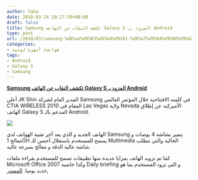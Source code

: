 ```yaml
---
author: taha
date: 2010-03-24 10:17:39+00:00
draft: false
title: Samsung تكشف النقاب عن الهاتف Galaxy S المزود بـ Android
type: post
url: /2010/03/samsung-%d8%aa%d9%83%d8%b4%d9%81-%d8%a7%d9%84%d9%86%d9%82%d8%a7%d8%a8-%d8%b9%d9%86-%d8%a7%d9%84%d9%87%d8%a7%d8%aa%d9%81-galaxy-s-%d8%a7%d9%84%d9%85%d8%b2%d9%88%d8%af-%d8%a8%d9%80-android/
categories:
- هواتف/ أجهزة لوحية
tags:
- Android
- Galaxy S
- Samsung
---
```


[**Samsung تكشف النقاب عن الهاتف Galaxy S المزود بـ Android**](http://www.it-scoop.com/2010/03/samsung-%d8%aa%d9%83%d8%b4%d9%81-%d8%a7%d9%84%d9%86%d9%82%d8%a7%d8%a8-%d8%b9%d9%86-%d8%a7%d9%84%d9%87%d8%a7%d8%aa%d9%81-galaxy-s-%d8%a7%d9%84%d9%85%d8%b2%d9%88%d8%af-%d8%a8%d9%80-android/)


أعلن JK Shin المدير العام لشركة Samsung في كلمته الافتتاحية خلال المؤتمر العالمي CTIA WIRELESS 2010  المقام في Las Vegas  ولاية Nevada الأميركية عن إطلاق الهاتف Galaxy S المدعم بالـ Android.

[![](http://www.it-scoop.com/wp-content/uploads/2010/03/SamsungGalaxyS-e1269425735847.jpg)
](http://www.it-scoop.com/2010/03/samsung-%d8%aa%d9%83%d8%b4%d9%81-%d8%a7%d9%84%d9%86%d9%82%d8%a7%d8%a8-%d8%b9%d9%86-%d8%a7%d9%84%d9%87%d8%a7%d8%aa%d9%81-galaxy-s-%d8%a7%d9%84%d9%85%d8%b2%d9%88%d8%af-%d8%a8%d9%80-android/)

الهاتف الجديد و الذي يعد آخر تقنية الهواتف لدي Samsung يتميز بشاشة 4 بوصات و معالج 1GH يسمح للمستخدم باستغلال أحسن للـ Multimedia الحالية والتي تتطلب شاشة عالية الدقة و معالج بسرعة عالية.

كما تم تزويد الهاتف بمزايا عديدة منها تطبيقات تسمح للمستخدم بقراءة ملفات Microsoft Office 2007 وكذا خاصية Daily briefing و التي تزود المستخدم بما هو جديد يوميا.
[المصدر.](http://vr-zone.com/articles/samsung-announces-android-powered-galaxy-s/8661.html)
